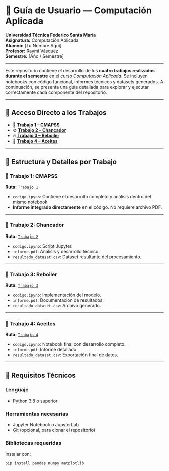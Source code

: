# 📘 Guía de Usuario — Computación Aplicada

**Universidad Técnica Federico Santa María**  
**Asignatura:** Computación Aplicada  
**Alumno:** [Tu Nombre Aquí]  
**Profesor:** Raymi Vásquez  
**Semestre:** [Año / Semestre]

---

Este repositorio contiene el desarrollo de los **cuatro trabajos realizados durante el semestre** en el curso *Computación Aplicada*. Se incluyen notebooks con código funcional, informes técnicos y datasets generados. A continuación, se presenta una guía detallada para explorar y ejecutar correctamente cada componente del repositorio.

---

## 🔗 Acceso Directo a los Trabajos

- 🧠 [**Trabajo 1 – CMAPSS**](https://github.com/iSRGG/TrabajoComputacionAplicada/tree/main/Trabajo%201)
- ⚙️ [**Trabajo 2 – Chancador**](https://github.com/iSRGG/TrabajoComputacionAplicada/tree/main/Trabajo%202)
- 🔥 [**Trabajo 3 – Reboiler**](https://github.com/iSRGG/TrabajoComputacionAplicada/tree/main/Trabajo%203)
- 🧪 [**Trabajo 4 – Aceites**](https://github.com/iSRGG/TrabajoComputacionAplicada/tree/main/Trabajo%204)

---

## 📁 Estructura y Detalles por Trabajo

### 📘 Trabajo 1: CMAPSS

**Ruta:** [`Trabajo 1`](https://github.com/iSRGG/TrabajoComputacionAplicada/tree/main/Trabajo%201)  
- `codigo.ipynb`: Contiene el desarrollo completo y análisis dentro del mismo notebook.  
- **Informe integrado directamente** en el código. No requiere archivo PDF.

---

### 📘 Trabajo 2: Chancador

**Ruta:** [`Trabajo 2`](https://github.com/iSRGG/TrabajoComputacionAplicada/tree/main/Trabajo%202)  
- `codigo.ipynb`: Script Jupyter.  
- `informe.pdf`: Análisis y desarrollo técnico.  
- `resultado_dataset.csv`: Dataset resultante del procesamiento.

---

### 📘 Trabajo 3: Reboiler

**Ruta:** [`Trabajo 3`](https://github.com/iSRGG/TrabajoComputacionAplicada/tree/main/Trabajo%203)  
- `codigo.ipynb`: Implementación del modelo.  
- `informe.pdf`: Documentación de resultados.  
- `resultado_dataset.csv`: Archivo generado.

---

### 📘 Trabajo 4: Aceites

**Ruta:** [`Trabajo 4`](https://github.com/iSRGG/TrabajoComputacionAplicada/tree/main/Trabajo%204)  
- `codigo.ipynb`: Notebook final con desarrollo completo.  
- `informe.pdf`: Informe detallado.  
- `resultado_dataset.csv`: Exportación final de datos.

---

## 🧰 Requisitos Técnicos

### Lenguaje
- Python 3.8 o superior

### Herramientas necesarias
- Jupyter Notebook o JupyterLab
- Git (opcional, para clonar el repositorio)

### Bibliotecas requeridas
Instalar con:
```bash
pip install pandas numpy matplotlib
